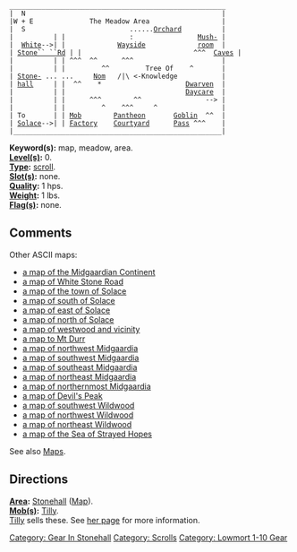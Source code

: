 `______________________________________________________`  
`|  N                                                 |`  
`|W + E              The Meadow Area                  |`  
`|  S                          ......`[`Orchard`](:Category:_Village_Orchard "wikilink")`          |`  
`|          | |                :                `[`Mush-`](:Category:_Mushroom_Caves "wikilink")` |`  
`|  `[`White`](:Category:_Highways/Great_Wall "wikilink")`-->| |             `[`Wayside`](:Category:_Wayside "wikilink")`             `[`room`](:Category:_Mushroom_Caves "wikilink")`  |`  
`| `[`Stone`` ``Rd`](:Category:_Highways/Great_Wall "wikilink")` | |                            ^^^  `[`Caves`](:Category:_Mushroom_Caves "wikilink")` |`  
`|          | | ^^^  ^^      ^^^                      |`  
`|          | |         ^^         Tree Of    ^       |`  
`| `[`Stone-`](:Category:_Stonehall "wikilink")` ... ...     `[`Nom`](Nom "wikilink")`   /|\ <-Knowledge           |`  
`| `[`hall`](:Category:_Stonehall "wikilink")`     | |  ^^    *                     `[`Dwarven`](:Category:_Dwarven_Day_Care "wikilink")`  |`  
`|          | |                              `[`Daycare`](:Category:_Dwarven_Day_Care "wikilink")`  |`  
`|          | |      ^^^        ^^                --> |`  
`|          | |         ^    ^^^     ^                |`  
`| To       | | `[`Mob`](:Category:_Mob_Factory "wikilink")`        `[`Pantheon`](:Category:_Pantheon_Courtyard "wikilink")`       `[`Goblin`](:Category:_Goblin_Pass "wikilink")`  ^^  |`  
`| `[`Solace`](:Category:_Town_Of_Solace "wikilink")`-->| | `[`Factory`](:Category:_Mob_Factory "wikilink")`    `[`Courtyard`](:Category:_Pantheon_Courtyard "wikilink")`      `[`Pass`](:Category:_Goblin_Pass "wikilink")` ^^^    |`  
`|____________________________________________________|`

**Keyword(s):** map, meadow, area.  
**[Level(s)](Object_Level "wikilink"):** 0.  
**[Type](:Category:_Object_Types "wikilink"):**
[scroll](:Category:_Scrolls "wikilink").  
**[Slot(s)](Object_Slots "wikilink"):** none.  
**[Quality](Object_Quality "wikilink"):** 1 hps.  
**[Weight](Object_Weight "wikilink"):** 1 lbs.  
**[Flag(s)](:Category:_Object_Flags "wikilink"):** none.  

## Comments

Other ASCII maps:

-   [a map of the Midgaardian
    Continent](Map_Of_The_Midgaardian_Continent "wikilink")
-   [a map of White Stone Road](Map_Of_White_Stone_Road "wikilink")
-   [a map of the town of Solace](Map_Of_The_Town_Of_Solace "wikilink")
-   [a map of south of Solace](Map_Of_South_Of_Solace "wikilink")
-   [a map of east of Solace](Map_Of_East_Of_Solace "wikilink")
-   [a map of north of Solace](Map_Of_North_Of_Solace "wikilink")
-   [a map of westwood and
    vicinity](Map_Of_Westwood_And_Vicinity "wikilink")
-   [a map to Mt Durr](Map_To_Mt_Durr "wikilink")
-   [a map of northwest
    Midgaardia](Map_Of_Northwest_Midgaardia "wikilink")
-   [a map of southwest
    Midgaardia](Map_Of_Southwest_Midgaardia "wikilink")
-   [a map of southeast
    Midgaardia](Map_Of_Southeast_Midgaardia "wikilink")
-   [a map of northeast
    Midgaardia](Map_Of_Northeast_Midgaardia "wikilink")
-   [a map of northernmost
    Midgaardia](Map_Of_Northernmost_Midgaardia "wikilink")
-   [a map of Devil's Peak](Map_Of_Devil's_Peak "wikilink")
-   [a map of southwest Wildwood](Map_Of_Southwest_Wildwood "wikilink")
-   [a map of northwest Wildwood](Map_Of_Northwest_Wildwood "wikilink")
-   [a map of northeast Wildwood](Map_Of_Northeast_Wildwood "wikilink")
-   [a map of the Sea of Strayed
    Hopes](Map_Of_The_Sea_Of_Strayed_Hopes "wikilink")

See also [Maps](:Category:_Maps "wikilink").

## Directions

**[Area](:Category:_Areas "wikilink"):**
[Stonehall](:Category:_Stonehall "wikilink")
([Map](Stonehall_Map "wikilink")).  
**[Mob(s)](:Category:_Mobs "wikilink"):** [Tilly](Tilly "wikilink").  
[Tilly](Tilly "wikilink") sells these. See [her page](Tilly "wikilink")
for more information.  

[Category: Gear In Stonehall](Category:_Gear_In_Stonehall "wikilink")
[Category: Scrolls](Category:_Scrolls "wikilink") [Category: Lowmort
1-10 Gear](Category:_Lowmort_1-10_Gear "wikilink")
